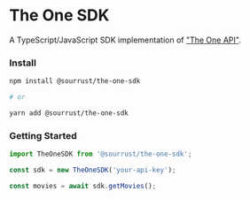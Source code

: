 # The One SDK

A TypeScript/JavaScript SDK implementation of ["The One API"](https://the-one-api.dev/).

### Install

```bash
npm install @sourrust/the-one-sdk

# or

yarn add @sourrust/the-one-sdk
```

### Getting Started

```typescript
import TheOneSDK from '@sourrust/the-one-sdk';

const sdk = new TheOneSDK('your-api-key');

const movies = await sdk.getMovies();
```
